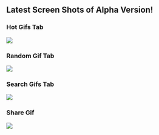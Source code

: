 ## Latest Screen Shots of Alpha Version!

### Hot Gifs Tab
![](https://github.com/shauntir/giffness/blob/gh-pages/images/Screenshot_Hot.png)

### Random Gif Tab
![](https://github.com/shauntir/giffness/blob/gh-pages/images/Screenshot_Random.png)

### Search Gifs Tab
![](https://github.com/shauntir/giffness/blob/gh-pages/images/Screenshot_Search.png)

### Share Gif
![](https://github.com/shauntir/giffness/blob/gh-pages/images/Screenshot_Share.png)
